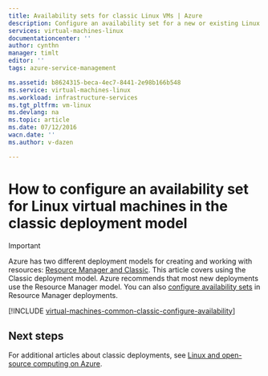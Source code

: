 ```yaml
---
title: Availability sets for classic Linux VMs | Azure
description: Configure an availability set for a new or existing Linux virtual machine in the classic deployment model using the Azure portal and Azure PowerShell.
services: virtual-machines-linux
documentationcenter: ''
author: cynthn
manager: timlt
editor: ''
tags: azure-service-management

ms.assetid: b8624315-beca-4ec7-8441-2e98b166b548
ms.service: virtual-machines-linux
ms.workload: infrastructure-services
ms.tgt_pltfrm: vm-linux
ms.devlang: na
ms.topic: article
ms.date: 07/12/2016
wacn.date: ''
ms.author: v-dazen

---
```

# How to configure an availability set for Linux virtual machines in the classic deployment model
> [!IMPORTANT] 
> Azure has two different deployment models for creating and working with resources: [Resource Manager and Classic](../../../resource-manager-deployment-model.md). This article covers using the Classic deployment model. Azure recommends that most new deployments use the Resource Manager model. You can also [configure availability sets](../../azure-cli-arm-commands.md#azure-availset-commands-to-manage-your-availability-sets) in Resource Manager deployments.

[!INCLUDE [virtual-machines-common-classic-configure-availability](../../../../includes/virtual-machines-common-classic-configure-availability.md)]

## Next steps
For additional articles about classic deployments, see [Linux and open-source computing on Azure](../opensource-links.md?toc=%2fvirtual-machines%2flinux%2ftoc.json).
